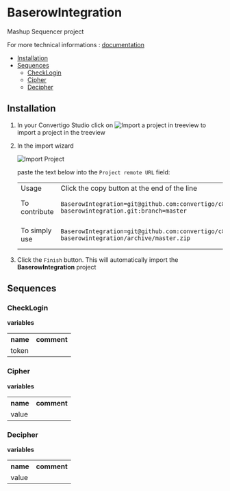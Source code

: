 


# BaserowIntegration

Mashup Sequencer project


For more technical informations : [documentation](./project.md)

- [Installation](#installation)
- [Sequences](#sequences)
    - [CheckLogin](#checklogin)
    - [Cipher](#cipher)
    - [Decipher](#decipher)


## Installation

1. In your Convertigo Studio click on ![](https://github.com/convertigo/convertigo/blob/develop/eclipse-plugin-studio/icons/studio/project_import.gif?raw=true "Import a project in treeview") to import a project in the treeview
2. In the import wizard

   ![](https://github.com/convertigo/convertigo/blob/develop/eclipse-plugin-studio/tomcat/webapps/convertigo/templates/ftl/project_import_wzd.png?raw=true "Import Project")
   
   paste the text below into the `Project remote URL` field:
   <table>
     <tr><td>Usage</td><td>Click the copy button at the end of the line</td></tr>
     <tr><td>To contribute</td><td>

     ```
     BaserowIntegration=git@github.com:convertigo/c8oprj-baserowintegration.git:branch=master
     ```
     </td></tr>
     <tr><td>To simply use</td><td>

     ```
     BaserowIntegration=git@github.com:convertigo/c8oprj-baserowintegration/archive/master.zip
     ```
     </td></tr>
    </table>
3. Click the `Finish` button. This will automatically import the __BaserowIntegration__ project


## Sequences

### CheckLogin

**variables**

<table>
<tr>
<th>name</th><th>comment</th>
</tr>
<tr>
<td>token</td><td></td>
</tr>
</table>

### Cipher

**variables**

<table>
<tr>
<th>name</th><th>comment</th>
</tr>
<tr>
<td>value</td><td></td>
</tr>
</table>

### Decipher

**variables**

<table>
<tr>
<th>name</th><th>comment</th>
</tr>
<tr>
<td>value</td><td></td>
</tr>
</table>



